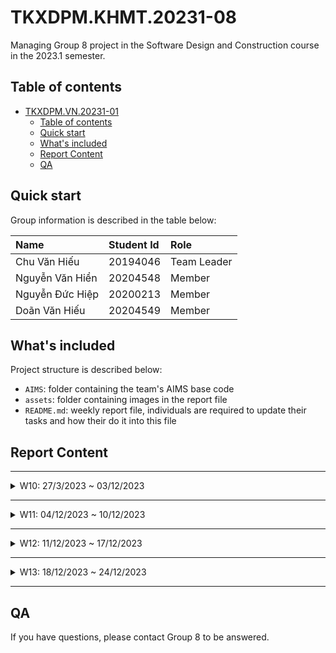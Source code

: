 # TKXDPM.KHMT.20231-08
Managing Group 8 project in the Software Design and Construction course in the 2023.1 semester.

## Table of contents

- [TKXDPM.VN.20231-01](#tkxdpmvn20231-01)
  - [Table of contents](#table-of-contents)
  - [Quick start](#quick-start)
  - [What's included](#whats-included)
  - [Report Content](#report-content)
  - [QA](#qa)

## Quick start

Group information is described in the table below:

| Name             | Student Id  | Role        |
| :--------------- | :---------- | :---------- |
| Chu Văn Hiếu     | 20194046    | Team Leader |
| Nguyễn Văn Hiển  | 20204548    | Member      |
| Nguyễn Đức Hiệp  | 20200213    | Member      |
| Doãn Văn Hiếu    | 20204549    | Member      |

## What's included

Project structure is described below:

- `AIMS`: folder containing the team's AIMS base code
- `assets`: folder containing images in the report file
- `README.md`: weekly report file, individuals are required to update their tasks and how their do it into this file

## Report Content

---

<details>
  <summary>W10: 27/3/2023 ~ 03/12/2023 </summary>
<br>
<details>
<summary>Chu Văn Hiếu</summary>
<br>

- Assigned tasks:
  - Đánh giá Coupling cho các lớp trong folder subsystem

- Implementation details:
  - Pull Request(s): https://github.com/hivx/TKXDPM.KHMT.20231-08/pull/4
  - Specific implementation details:
    - Đánh giá Coupling cho các hàm và lớp trong subsystem

</details>

<details>
<summary>Nguyễn Văn Hiển</summary>
<br>

- Assigned tasks:
  - Đánh giá Coupling cho các lớp trong folder utils

- Implementation details:
  - Pull Request(s): [#3](https://github.com/hivx/TKXDPM.KHMT.20231-08/pull/3)
  - Specific implementation details:
    - Phân loại từng hàm trong folder utils và đánh giá coupling cho chúng

</details>

<details>
<summary>Nguyễn Đức Hiệp</summary>
<br>

- Assigned tasks:
  - Đánh giá Coupling cho các lớp trong entity

- Implementation details:
  - Pull Request(s): https://github.com/hivx/TKXDPM.KHMT.20231-08/pull/2
  - Specific implementation details:
    - Đánh giá coupling cho các hàm trong entity

</details>

<details>
<summary>Doãn Văn Hiếu</summary>
<br>

- Assigned tasks:
  - Đánh giá Coupling cho các lớp trong controller

- Implementation details:
  - Pull Request(s): https://github.com/hivx/TKXDPM.KHMT.20231-08/pull/1
  - Specific implementation details:
    - Phân loại từng hàm trong controller và đánh giá coupling cho chúng

</details>

</details>

---

<details>
  <summary>W11: 04/12/2023 ~ 10/12/2023 </summary>
<br>
<details>
<summary>Chu Văn Hiếu</summary>
<br>

- Assigned tasks:
  - Đánh giá Cohesion cho các lớp trong folder subsystem

- Implementation details:
  - Pull Request(s): [Link](https://github.com/hivx/TKXDPM.KHMT.20231-08/pull/9)
  - Specific implementation details:
    - Phân loại từng hàm và đánh giá cohesion trong subsystem

</details>

<details>
<summary>Nguyễn Văn Hiển</summary>
<br>

- Assigned tasks:
  - Đánh giá Cohesion cho các lớp trong folder utils

- Implementation details:
  - Pull Request(s): [link pull request](https://github.com/hivx/TKXDPM.KHMT.20231-08/pull/7)
  - Specific implementation details:
    - Phân loại từng hàm trong folder utils và đánh giá cohesion cho chúng

</details>

<details>
<summary>Nguyễn Đức Hiệp</summary>
<br>

- Assigned tasks:
  - Đánh giá Cohesion cho các lớp trong entity

- Implementation details:
  - Pull Request(s): https://github.com/hivx/TKXDPM.KHMT.20231-08/pull/8
  - Specific implementation details:
    - Phân loại từng hàm và đánh giá cohesion trong entity

</details>

<details>
<summary>Doãn Văn Hiếu</summary>
<br>

- Assigned tasks:
  - Đánh giá Cohesion cho các lớp trong controller

- Implementation details:
  - Pull Request(s): https://github.com/hivx/TKXDPM.KHMT.20231-08/pull/6
  - Specific implementation details:
    - Phân loại từng hàm trong controller và đánh giá cohesion cho chúng

</details>

</details>

---
<details>
  <summary>W12: 11/12/2023 ~ 17/12/2023 </summary>
<br>
<details>
<summary>Chu Văn Hiếu</summary>
<br>

- Assigned tasks:
  - Đánh giá SOLID cho class InterbankInterface, InterbankSubsystem trong subsystem

- Implementation details:
  - Pull Request(s): https://github.com/hivx/TKXDPM.KHMT.20231-08/pull/14
  - Specific implementation details:
    - Phân loại từng class trong subsystem và đánh giá SOLID cho chúng

</details>

<details>
<summary>Nguyễn Văn Hiển</summary>
<br>

- Assigned tasks:
  - Đánh giá SOLID cho class InterbankBounddary, InterbankSubsystemController trong subsystem/interbank

- Implementation details:
  - Pull Request(s): https://github.com/hivx/TKXDPM.KHMT.20231-08/pull/13
  - Specific implementation details:
    - Phân loại từng class trong subsystem/interbank và đánh giá SOLID cho chúng

</details>

<details>
<summary>Nguyễn Đức Hiệp</summary>
<br>

- Assigned tasks:
  - Tìm sự vi phạm SOLID cho class PlaceOrderController, ViewCartController trong controller
  - Đưa ra giải pháp

- Implementation details:
  - Pull Request(s): https://github.com/hivx/TKXDPM.KHMT.20231-08/pull/12
  - Specific implementation details:
    - tìm sự vi phạm SOLID và đưa ra giải pháp trong controller

</details>

<details>
<summary>Doãn Văn Hiếu</summary>
<br>

- Assigned tasks:
  - Đánh giá SOLID cho class BaseController, HomeController, PaymentController trong controller

- Implementation details:
  - Pull Request(s): https://github.com/hivx/TKXDPM.KHMT.20231-08/pull/11
  - Specific implementation details:
    - Phân loại từng lớp trong controller và đánh giá SOLID cho chúng

</details>

</details>

---


<details>
  <summary>W13: 18/12/2023 ~ 24/12/2023 </summary>
<br>
<details>
<summary>Chu Văn Hiếu</summary>
<br>

- Assigned tasks:
  

- Implementation details:
  - Pull Request(s): 
  - Specific implementation details:
    

</details>

<details>
<summary>Nguyễn Văn Hiển</summary>
<br>

- Assigned tasks:
  

- Implementation details:
  - Pull Request(s): 
  - Specific implementation details:
    

</details>

<details>
<summary>Nguyễn Đức Hiệp</summary>
<br>

- Assigned tasks:
  

- Implementation details:
  - Pull Request(s): 
  - Specific implementation details:
    

</details>

<details>
<summary>Doãn Văn Hiếu</summary>
<br>

- Assigned tasks:

- Implementation details:
  - Pull Request(s): 
  - Specific implementation details:
    

</details>

</details>

---

## QA

If you have questions, please contact Group 8 to be answered.
